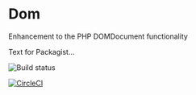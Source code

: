 # Dom
Enhancement to the PHP DOMDocument functionality


Text for Packagist...


![Build status](https://img.shields.io/circleci/project/trzczy/Dom.svg?style=flat-square)


[![CircleCI](https://circleci.com/gh/trzczy/Dom.svg?style=svg)](https://circleci.com/gh/trzczy/Dom)